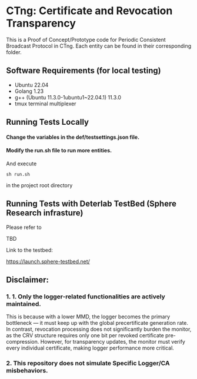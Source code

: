 
# CTng: Certificate and Revocation Transparency

This is a Proof of Concept/Prototype code for Periodic Consistent Broadcast Protocol in CTng. Each entity can be found in their corresponding folder.

## Software Requirements (for local testing)

- Ubuntu 22.04
- Golang 1.23
- g++ (Ubuntu 11.3.0-1ubuntu1~22.04.1) 11.3.0
- tmux terminal multiplexer

## Running Tests Locally 

#### Change the variables in the def/testsettings.json file.
#### Modify the run.sh file to run more entities. 

And execute 
 ```
sh run.sh 
 ```
in the project root directory 

## Running Tests with Deterlab TestBed (Sphere Research infrasture)

Please refer to 

TBD

Link to the testbed: 

https://launch.sphere-testbed.net/


## Disclaimer: 
### 1. 1. Only the logger-related functionalities are actively maintained.
This is because with a lower MMD, the logger becomes the primary bottleneck — it must keep up with the global precertificate generation rate. In contrast, revocation processing does not significantly burden the monitor, as the CRV structure requires only one bit per revoked certificate pre-compression. However, for transparency updates, the monitor must verify every individual certificate, making logger performance more critical.
### 2. This repository does not simulate Specific Logger/CA misbehaviors. 
